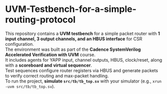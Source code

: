 # UVM-Testbench-for-a-simple-routing-protocol

This repository contains a **UVM testbench** for a simple packet router with **1 input channel, 3 output channels, and an HBUS interface** for CSR configuration.  
The environment was built as part of the **Cadence SystemVerilog Accelerated Verification with UVM** course.  
It includes agents for YAPP input, channel outputs, HBUS, clock/reset, along with a **scoreboard and virtual sequencer**.  
Test sequences configure router registers via HBUS and generate packets to verify correct routing and max-packet handling.  
To run the project, **simulate `src/tb/tb_top.sv`** with your simulator (e.g., `xrun -uvm src/tb/tb_top.sv`).  
